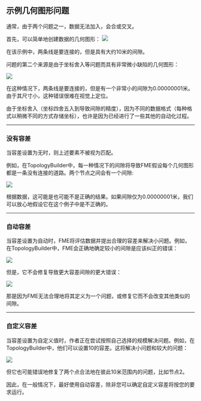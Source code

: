 ## 示例几何图形问题 ##

通常，由于两个问题之一，数据无法加入，会合或交叉。

首先，可以简单地创建数据的几何图形：
![](./Images/Img4.002.ToleranceBadGeometry.png)

在该示例中，两条线是要连接的，但是具有大约10米的间隙。

问题的第二个来源是由于坐标舍入等问题而具有非常微小缺陷的几何图形：

![](./Images/Img4.003.ToleranceCoordinateRounding.png)

在这种情况下，两条线是要连接的，但是有一个非常小的间隙为0.00000001米。由于其尺寸小，这种错误很难在视觉上定位。

由于坐标舍入（坐标四舍五入到导致间隙的精度），因为不同的数据格式（每种格式以稍微不同的方式存储坐标），也许是因为已经进行了一些其他的自动化过程。

---

### 没有容差 ###

当容差设置为无时，则上述要素不被视为匹配。

例如，在TopologyBuilder中，每一种情况下的间隙将导致FME假设每个几何图形都是一条没有连接的道路。两个节点之间会有一个间隙:

![](./Images/Img4.004.BadTopology.png)

根据数据，这可能是也可能不是正确的结果。如果间隙仅为0.00000001米，我们可以放心地假设它在这个例子中是不正确的。

---

### 自动容差 ###

当容差设置为自动时，FME将评估数据并提出合理的容差来解决小问题。例如，在TopologyBuilder中，FME会正确地确定较小的间隙是应该纠正的错误：

![](./Images/Img4.005.FixedTopology.png)

但是，它不会修复导致更大容差间隙的更大错误：

![](./Images/Img4.006.BadGrossTopology.png)

那是因为FME无法合理地将其定义为一个问题，或修复它而不会改变其他类似的间隙。



---

### 自定义容差 ###

当容差设置为自定义值时，作者正在尝试按照自己选择的规模解决问题。例如，在TopologyBuilder中，他们可以设置10的容差。这将解决小问题和较大的问题：

![](./Images/Img4.007.FixedGrossTopology.png)

但它也可能错误地修复了两个点合法地在彼此10米范围内的问题，比如节点2。

因此，在一般情况下，最好使用自动容差，除非您可以确定自定义容差将按您的要求运行。
